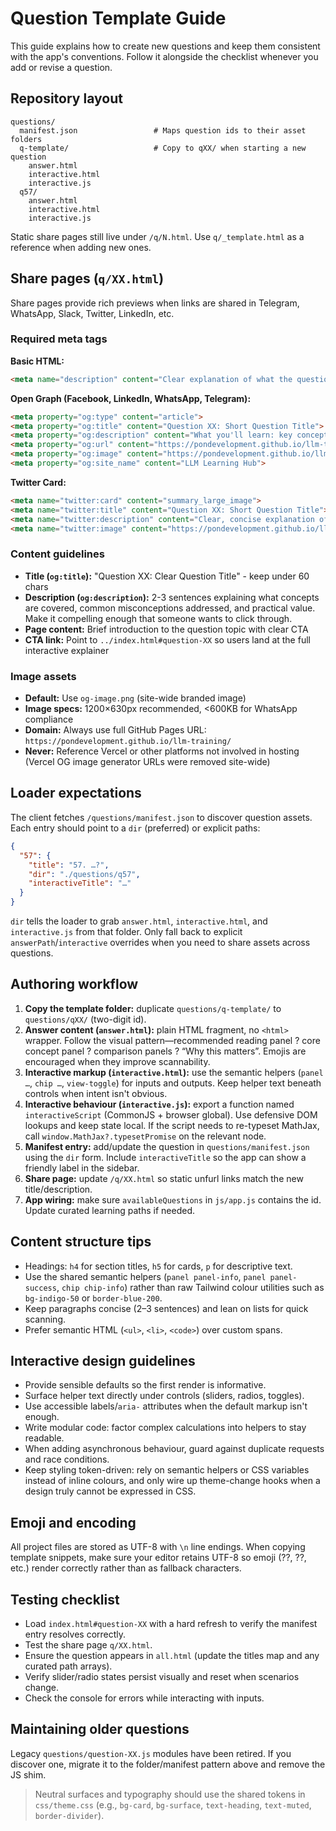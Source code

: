 # Question Template Guide

This guide explains how to create new questions and keep them consistent with the app's conventions. Follow it alongside the checklist whenever you add or revise a question.

## Repository layout

```
questions/
  manifest.json                 # Maps question ids to their asset folders
  q-template/                   # Copy to qXX/ when starting a new question
    answer.html
    interactive.html
    interactive.js
  q57/
    answer.html
    interactive.html
    interactive.js
```

Static share pages still live under `/q/N.html`. Use `q/_template.html` as a reference when adding new ones.

## Share pages (`q/XX.html`)

Share pages provide rich previews when links are shared in Telegram, WhatsApp, Slack, Twitter, LinkedIn, etc.

### Required meta tags

**Basic HTML:**
```html
<meta name="description" content="Clear explanation of what the question covers and why it matters">
```

**Open Graph (Facebook, LinkedIn, WhatsApp, Telegram):**
```html
<meta property="og:type" content="article">
<meta property="og:title" content="Question XX: Short Question Title">
<meta property="og:description" content="What you'll learn: key concepts, common pitfalls, practical applications">
<meta property="og:url" content="https://pondevelopment.github.io/llm-training/q/XX.html">
<meta property="og:image" content="https://pondevelopment.github.io/llm-training/og-image.png">
<meta property="og:site_name" content="LLM Learning Hub">
```

**Twitter Card:**
```html
<meta name="twitter:card" content="summary_large_image">
<meta name="twitter:title" content="Question XX: Short Question Title">
<meta name="twitter:description" content="Clear, concise explanation of the question topic">
<meta name="twitter:image" content="https://pondevelopment.github.io/llm-training/og-image.png">
```

### Content guidelines

- **Title (`og:title`):** "Question XX: Clear Question Title" - keep under 60 chars
- **Description (`og:description`):** 2-3 sentences explaining what concepts are covered, common misconceptions addressed, and practical value. Make it compelling enough that someone wants to click through.
- **Page content:** Brief introduction to the question topic with clear CTA
- **CTA link:** Point to `../index.html#question-XX` so users land at the full interactive explainer

### Image assets

- **Default:** Use `og-image.png` (site-wide branded image)
- **Image specs:** 1200×630px recommended, <600KB for WhatsApp compliance
- **Domain:** Always use full GitHub Pages URL: `https://pondevelopment.github.io/llm-training/`
- **Never:** Reference Vercel or other platforms not involved in hosting (Vercel OG image generator URLs were removed site-wide)

## Loader expectations

The client fetches `/questions/manifest.json` to discover question assets. Each entry should point to a `dir` (preferred) or explicit paths:

```json
{
  "57": {
    "title": "57. …?",
    "dir": "./questions/q57",
    "interactiveTitle": "…"
  }
}
```

`dir` tells the loader to grab `answer.html`, `interactive.html`, and `interactive.js` from that folder. Only fall back to explicit `answerPath`/`interactive` overrides when you need to share assets across questions.

## Authoring workflow

1. **Copy the template folder:** duplicate `questions/q-template/` to `questions/qXX/` (two-digit id).
2. **Answer content (`answer.html`):** plain HTML fragment, no `<html>` wrapper. Follow the visual pattern—recommended reading panel ? core concept panel ? comparison panels ? “Why this matters”. Emojis are encouraged when they improve scannability.
3. **Interactive markup (`interactive.html`):** use the semantic helpers (`panel …`, `chip …`, `view-toggle`) for inputs and outputs. Keep helper text beneath controls when intent isn't obvious.
4. **Interactive behaviour (`interactive.js`):** export a function named `interactiveScript` (CommonJS + browser global). Use defensive DOM lookups and keep state local. If the script needs to re-typeset MathJax, call `window.MathJax?.typesetPromise` on the relevant node.
5. **Manifest entry:** add/update the question in `questions/manifest.json` using the `dir` form. Include `interactiveTitle` so the app can show a friendly label in the sidebar.
6. **Share page:** update `/q/XX.html` so static unfurl links match the new title/description.
7. **App wiring:** make sure `availableQuestions` in `js/app.js` contains the id. Update curated learning paths if needed.

## Content structure tips

- Headings: `h4` for section titles, `h5` for cards, `p` for descriptive text.
- Use the shared semantic helpers (`panel panel-info`, `panel panel-success`, `chip chip-info`) rather than raw Tailwind colour utilities such as `bg-indigo-50` or `border-blue-200`.
- Keep paragraphs concise (2–3 sentences) and lean on lists for quick scanning.
- Prefer semantic HTML (`<ul>`, `<li>`, `<code>`) over custom spans.

## Interactive design guidelines

- Provide sensible defaults so the first render is informative.
- Surface helper text directly under controls (sliders, radios, toggles).
- Use accessible labels/`aria-` attributes when the default markup isn't enough.
- Write modular code: factor complex calculations into helpers to stay readable.
- When adding asynchronous behaviour, guard against duplicate requests and race conditions.
- Keep styling token-driven: rely on semantic helpers or CSS variables instead of inline colours, and only wire up theme-change hooks when a design truly cannot be expressed in CSS.

## Emoji and encoding

All project files are stored as UTF-8 with `\n` line endings. When copying template snippets, make sure your editor retains UTF-8 so emoji (??, ??, etc.) render correctly rather than as fallback characters.

## Testing checklist

- Load `index.html#question-XX` with a hard refresh to verify the manifest entry resolves correctly.
- Test the share page `q/XX.html`.
- Ensure the question appears in `all.html` (update the titles map and any curated path arrays).
- Verify slider/radio states persist visually and reset when scenarios change.
- Check the console for errors while interacting with inputs.

## Maintaining older questions

Legacy `questions/question-XX.js` modules have been retired. If you discover one, migrate it to the folder/manifest pattern above and remove the JS shim.

> Neutral surfaces and typography should use the shared tokens in `css/theme.css` (e.g., `bg-card`, `bg-surface`, `text-heading`, `text-muted`, `border-divider`).
